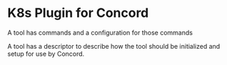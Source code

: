 # K8s Plugin for Concord

A tool has commands and a configuration for those commands

A tool has a descriptor to describe how the tool should be initialized and setup for use by Concord.